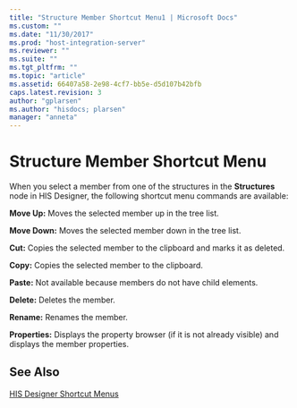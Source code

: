 ```yaml
---
title: "Structure Member Shortcut Menu1 | Microsoft Docs"
ms.custom: ""
ms.date: "11/30/2017"
ms.prod: "host-integration-server"
ms.reviewer: ""
ms.suite: ""
ms.tgt_pltfrm: ""
ms.topic: "article"
ms.assetid: 66407a58-2e98-4cf7-bb5e-d5d107b42bfb
caps.latest.revision: 3
author: "gplarsen"
ms.author: "hisdocs; plarsen"
manager: "anneta"
---
```

# Structure Member Shortcut Menu
When you select a member from one of the structures in the **Structures** node in HIS Designer, the following shortcut menu commands are available:  
  
 **Move Up:** Moves the selected member up in the tree list.  
  
 **Move Down:** Moves the selected member down in the tree list.  
  
 **Cut:** Copies the selected member to the clipboard and marks it as deleted.  
  
 **Copy:** Copies the selected member to the clipboard.  
  
 **Paste:** Not available because members do not have child elements.  
  
 **Delete:** Deletes the member.  
  
 **Rename:** Renames the member.  
  
 **Properties:** Displays the property browser (if it is not already visible) and displays the member properties.  
  
## See Also  
 [HIS Designer Shortcut Menus](../core/his-designer-shortcut-menus1.md)